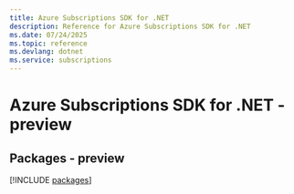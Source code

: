 ```yaml
---
title: Azure Subscriptions SDK for .NET
description: Reference for Azure Subscriptions SDK for .NET
ms.date: 07/24/2025
ms.topic: reference
ms.devlang: dotnet
ms.service: subscriptions
---
```

# Azure Subscriptions SDK for .NET - preview
## Packages - preview
[!INCLUDE [packages](subscriptions-index.md)]